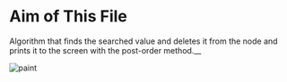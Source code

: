 # Aim of This File
Algorithm that finds the searched value and deletes it from the node and prints it to the screen with the post-order method.__

![paint](https://user-images.githubusercontent.com/61087995/145584713-108ef739-24e3-499b-811e-2d916632d028.png)

